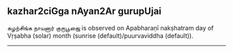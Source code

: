 ## kazhar2ciGga nAyan2Ar gurupUjai

கழற்சிங்க நாயனார் குருபூஜை is observed on Apabharaṇī nakṣhatram day of Vṛṣabha (solar) month (sunrise (default)/puurvaviddha (default)).


---
